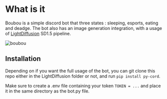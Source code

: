 # What is it

Boubou is a simple discord bot that three states : sleeping, esports, eating and deadge.
The bot also has an image generation integration, with a usage of [LightDiffusion](https://github.com/Aatrick/LightDiffusion) SD1.5 pipeline.

![boubou](https://github.com/Aatrick/Boubou/assets/113598245/ca103943-ffe5-4e85-85e4-0a45e092f601)


## Installation 

Depending on if you want the full usage of the bot, you can git clone this repo either in the LightDiffusion folder or not, and run ```pip install py-cord```.

Make sure to create a .env file containing your token ```TOKEN = ...``` and place it in the same directory as the bot.py file.